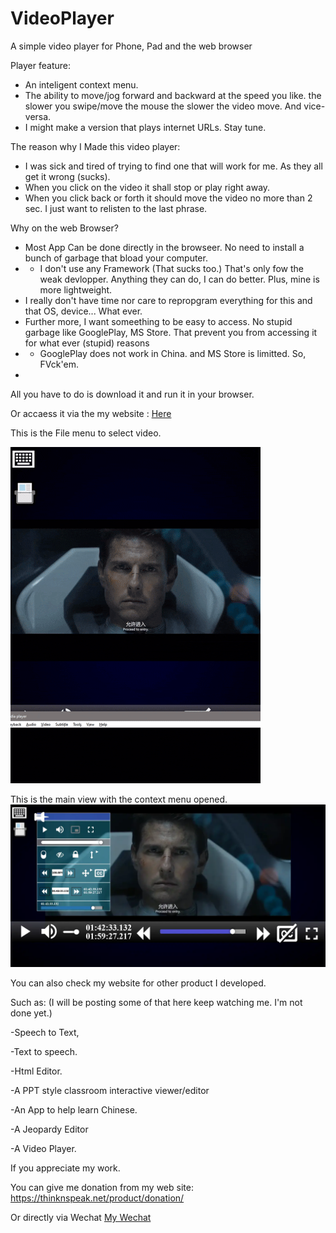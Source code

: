 # VideoPlayer
A simple video player for Phone, Pad and the web browser

Player feature: 
- An inteligent context menu.
- The ability to move/jog forward and backward at the speed you like. the slower you swipe/move the mouse the slower the video move. And vice-versa.
- I might make a version that plays internet URLs. Stay tune.

The reason why I Made this video player:
- I was sick and tired of trying to find one that will work for me. As they all get it wrong (sucks).
- When you click on the video it shall stop or play right away.
- When you click back or forth it should move the video no more than 2 sec. I just want to relisten to the last phrase.


Why on the web Browser?
- Most App Can be done directly in the browseer. No need to install a bunch of garbage that bload your computer.
- + I don't use any Framework (That sucks too.) That's only fow the weak devlopper. Anything they can do, I can do better. Plus, mine is more lightweight. 
- I really don't have time nor care to repropgram everything for this and that OS, device... What ever.
- Further more, I want someething to be easy to access. No stupid garbage like GooglePlay, MS Store. That prevent you from accessing it for what ever (stupid) reasons
- + GooglePlay does not work in China. and MS Store is limitted. So, FVck'em.
-  


All you have to do is download it and run it in your browser.

Or accaess it via the my website :  <a href="https://thinknspeak.net/tools/#CVideoPlayer">Here</a>

This is the File menu to select video. 

<img src="https://raw.githubusercontent.com/DCWizard/VideoPlayer/refs/heads/main/img/VideoPlayerFileView.gif" style="height:25%;">



This is the main view with the context menu opened. 
<img src="https://github.com/DCWizard/VideoPlayer/raw/refs/heads/main/img/VideoPlayerMainView.webp">


You can also check my website for other product I developed.

Such as: (I will be posting some of that here keep watching me. I'm not done yet.)

-Speech to Text,

-Text to speech.

-Html Editor.

-A PPT style classroom interactive viewer/editor

-An App to help learn Chinese.

-A Jeopardy Editor

-A Video Player.

If you appreciate my work.

You can give me donation from my web site: https://thinknspeak.net/product/donation/

Or directly via Wechat <a href="https://github.com/DCWizard/WriteIt/raw/refs/heads/main/img/MyWechat.webp" >My Wechat</a>

